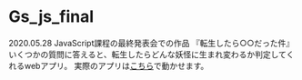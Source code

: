 # Gs_js_final
2020.05.28 JavaScript課程の最終発表会での作品
『転生したら○○だった件』
いくつかの質問に答えると、転生したらどんな妖怪に生まれ変わるか判定してくれるwebアプリ。
実際のアプリは[こちら](http://kichis.sakura.ne.jp/kadai_js_final/)で動かせます。
